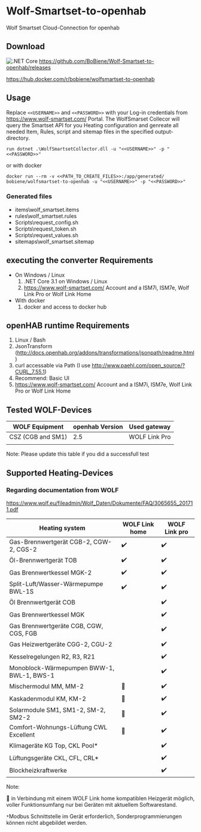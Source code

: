 # Wolf-Smartset-to-openhab
Wolf Smartset Cloud-Connection for openhab

## Download
![.NET Core](https://github.com/BoBiene/Wolf-Smartset-to-openhab/workflows/.NET%20Core/badge.svg)
https://github.com/BoBiene/Wolf-Smartset-to-openhab/releases

https://hub.docker.com/r/bobiene/wolfsmartset-to-openhab
## Usage 

Replace ```<<USERNAME>>``` and ```<<PASSWORD>>``` with your Log-in credentials from https://www.wolf-smartset.com/ Portal.
The WolfSmarset Collecor will query the Smartset API for you Heating configuration and genreate all needed Item, Rules, script and sitemap files in the specified output-directory.

```
run dotnet .\WolfSmartsetCollector.dll -u "<<USERNAME>>" -p "<<PASSWORD>>"
```

or with docker

```
docker run --rm -v <<PATH_TO_CREATE_FILES>>:/app/generated/ bobiene/wolfsmartset-to-openhab -u "<<USERNAME>>" -p "<<PASSWORD>>"
```

### Generated files

* items\wolf_smartset.items
* rules\wolf_smartset.rules
* Scripts\request_config.sh
* Scripts\request_token.sh
* Scripts\request_values.sh
* sitemaps\wolf_smartset.sitemap

## executing the converter Requirements
  
  - On Windows / Linux
    1. .NET Core 3.1 on Windows / Linux
    2. https://www.wolf-smartset.com/ Account and a ISM7i, ISM7e, Wolf Link Pro or Wolf Link Home
  - With docker
    1. docker and access to docker hub

## openHAB runtime Requirements
  1. Linux / Bash
  2. JsonTransform (http://docs.openhab.org/addons/transformations/jsonpath/readme.html)
  3. curl accessable via Path (I use http://www.paehl.com/open_source/?CURL_7.55.1)
  4. Recommend: Basic UI
  5. https://www.wolf-smartset.com/ Account and a ISM7i, ISM7e, Wolf Link Pro or Wolf Link Home

## Tested WOLF-Devices

| WOLF Equipment    | openhab Version | Used gateway  |
|-------------------|-----------------|---------------|
| CSZ (CGB and SM1) | 2.5             | WOLF Link Pro |
|                   |                 |               |

Note: Please update this table if you did a successfull test

## Supported Heating-Devices

### Regarding documentation from WOLF
https://www.wolf.eu/fileadmin/Wolf_Daten/Dokumente/FAQ/3065655_201711.pdf

| Heating system                            | WOLF Link home        | WOLF Link pro      |
|-------------------------------------------|-----------------------|--------------------|
| Gas-Brennwertgerät CGB-2, CGW-2, CGS-2    | :heavy_check_mark:    | :heavy_check_mark: |
| Öl-Brennwertgerät TOB                     | :heavy_check_mark:    | :heavy_check_mark: |
| Gas Brennwertkessel MGK-2                 | :heavy_check_mark:    | :heavy_check_mark: |
| Split-Luft/Wasser-Wärmepumpe BWL-1S       | :heavy_check_mark:    | :heavy_check_mark: |
| Öl Brennwertgerät COB                     |                       | :heavy_check_mark: |
| Gas Brennwertkessel MGK                   |                       | :heavy_check_mark: |
| Gas Brennwertgeräte CGB, CGW, CGS, FGB    |                       | :heavy_check_mark: |
| Gas Heizwertgeräte CGG-2, CGU-2           |                       | :heavy_check_mark: |
| Kesselregelungen R2, R3, R21              |                       | :heavy_check_mark: |
| Monoblock-Wärmepumpen BWW-1, BWL-1, BWS-1 |                       | :heavy_check_mark: |
| Mischermodul MM, MM-2                     | :black_square_button: | :heavy_check_mark: |
| Kaskadenmodul KM, KM-2                    | :black_square_button: | :heavy_check_mark: |
| Solarmodule SM1, SM1-2, SM-2, SM2-2       | :black_square_button: | :heavy_check_mark: |
| Comfort-Wohnungs-Lüftung CWL Excellent    | :black_square_button: | :heavy_check_mark: |
| Klimageräte KG Top, CKL Pool*             |                       | :heavy_check_mark: |
| Lüftungsgeräte CKL, CFL, CRL*             |                       | :heavy_check_mark: |
| Blockheizkraftwerke                       |                       | :heavy_check_mark: |

Note: 

:black_square_button: in Verbindung mit einem WOLF Link home kompatiblen Heizgerät möglich,
voller Funktionsumfang nur bei Geräten mit aktuellem Softwarestand.

``` * ```Modbus Schnittstelle im Gerät erforderlich,
Sonderprogrammierungen können nicht abgebildet werden.
